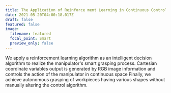 ```yaml
---
title: The Application of Reinforce ment Learning in Continuous Control Problem
date: 2021-05-20T04:00:18.017Z
draft: false
featured: false
image:
  filename: featured
  focal_point: Smart
  preview_only: false
---
```

We apply a reinforcement learning algorithm as an intelligent decision algorithm to realize the manipulator's smart grasping process. Cartesian coordinate variables output is generated by RGB image information and controls the action of the manipulator in continuous space Finally, we achieve autonomous grasping of workpieces having various shapes without manually altering the control algorithm.